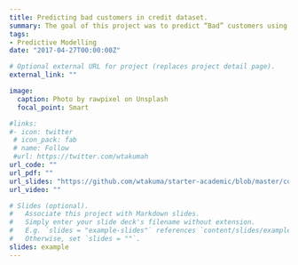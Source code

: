 ```yaml
---
title: Predicting bad customers in credit dataset.
summary: The goal of this project was to predict “Bad” customers using dataset consisting of  9,997 customers and 26 variables.
tags:
- Predictive Modelling
date: "2017-04-27T00:00:00Z"

# Optional external URL for project (replaces project detail page).
external_link: ""

image:
  caption: Photo by rawpixel on Unsplash
  focal_point: Smart

#links:
#- icon: twitter
 # icon_pack: fab
 # name: Follow
 #url: https://twitter.com/wtakumah
url_code: ""
url_pdf: ""
url_slides: "https://github.com/wtakuma/starter-academic/blob/master/content/Wisdom_Takumah_Presentation.pptx"
url_video: ""

# Slides (optional).
#   Associate this project with Markdown slides.
#   Simply enter your slide deck's filename without extension.
#   E.g. `slides = "example-slides"` references `content/slides/example-slides.md`.
#   Otherwise, set `slides = ""`.
slides: example
---
```


